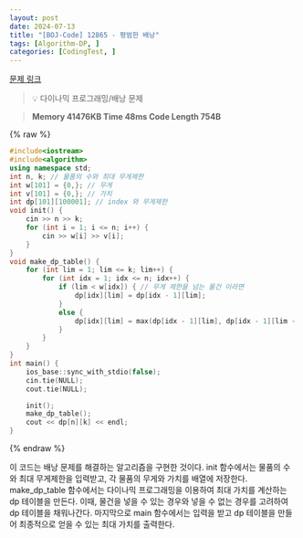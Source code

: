```yaml
---
layout: post
date: 2024-07-13
title: "[BOJ-Code] 12865 - 평범한 배낭"
tags: [Algorithm-DP, ]
categories: [CodingTest, ]
---
```



[문제 링크](https://www.acmicpc.net/problem/12865)


> 💡 다이나믹 프로그래밍/배낭 문제


> **Memory   41476KB                                  Time   48ms                                Code Length   754B**



{% raw %}
```c++
#include<iostream>
#include<algorithm>
using namespace std;
int n, k; // 물품의 수와 최대 무게제한
int w[101] = {0,}; // 무게
int v[101] = {0,}; // 가치
int dp[101][100001]; // index 와 무게제한 
void init() {
	cin >> n >> k;
	for (int i = 1; i <= n; i++) {
		cin >> w[i] >> v[i];
	}
}
void make_dp_table() {
	for (int lim = 1; lim <= k; lim++) {
		for (int idx = 1; idx <= n; idx++) {
			if (lim < w[idx]) { // 무게 제한을 넘는 물건 이라면
				dp[idx][lim] = dp[idx - 1][lim];
			}
			else {
				dp[idx][lim] = max(dp[idx - 1][lim], dp[idx - 1][lim - w[idx]] + v[idx]);
			}
		}
	}
}
int main() {
	ios_base::sync_with_stdio(false);
	cin.tie(NULL);
	cout.tie(NULL);

	init();
	make_dp_table();
	cout << dp[n][k] << endl;
}
```
{% endraw %}



이 코드는 배낭 문제를 해결하는 알고리즘을 구현한 것이다.
init 함수에서는 물품의 수와 최대 무게제한을 입력받고, 각 물품의 무게와 가치를 배열에 저장한다.
make_dp_table 함수에서는 다이나믹 프로그래밍을 이용하여 최대 가치를 계산하는 dp 테이블을 만든다.
이때, 물건을 넣을 수 있는 경우와 넣을 수 없는 경우를 고려하여 dp 테이블을 채워나간다.
마지막으로 main 함수에서는 입력을 받고 dp 테이블을 만들어 최종적으로 얻을 수 있는 최대 가치를 출력한다.


